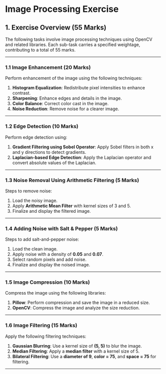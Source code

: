 # Image Processing Exercise

## 1. Exercise Overview (55 Marks)  
The following tasks involve image processing techniques using OpenCV and related libraries. Each sub-task carries a specified weightage, contributing to a total of 55 marks.

---

### 1.1 Image Enhancement (20 Marks)  
Perform enhancement of the image using the following techniques:  
1. **Histogram Equalization**: Redistribute pixel intensities to enhance contrast.  
2. **Sharpening**: Enhance edges and details in the image.  
3. **Color Balance**: Correct color cast in the image.  
4. **Noise Reduction**: Remove noise for a clearer image.  

---

### 1.2 Edge Detection (10 Marks)  
Perform edge detection using:  
1. **Gradient Filtering using Sobel Operator**: Apply Sobel filters in both x and y directions to detect gradients.  
2. **Laplacian-based Edge Detection**: Apply the Laplacian operator and convert absolute values of the Laplacian.  

---

### 1.3 Noise Removal Using Arithmetic Filtering (5 Marks)  
Steps to remove noise:  
1. Load the noisy image.  
2. Apply **Arithmetic Mean Filter** with kernel sizes of 3 and 5.  
3. Finalize and display the filtered image.  

---

### 1.4 Adding Noise with Salt & Pepper (5 Marks)  
Steps to add salt-and-pepper noise:  
1. Load the clean image.  
2. Apply noise with a density of **0.05** and **0.07**.  
3. Select random pixels and add noise.  
4. Finalize and display the noised image.  

---

### 1.5 Image Compression (10 Marks)  
Compress the image using the following libraries:  
1. **Pillow**: Perform compression and save the image in a reduced size.  
2. **OpenCV**: Compress the image and analyze the size reduction.  

---

### 1.6 Image Filtering (15 Marks)  
Apply the following filtering techniques:  
1. **Gaussian Blurring**: Use a kernel size of **(5, 5)** to blur the image.  
2. **Median Filtering**: Apply a **median filter** with a kernel size of 5.  
3. **Bilateral Filtering**: Use a **diameter of 9**, **color = 75**, and **space = 75** for filtering.  

---
